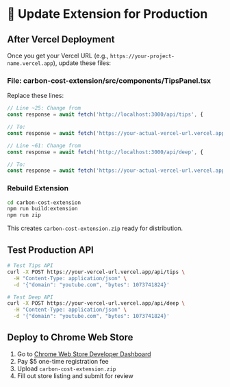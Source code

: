 # 🔧 Update Extension for Production

## After Vercel Deployment

Once you get your Vercel URL (e.g., `https://your-project-name.vercel.app`), update these files:

### **File: carbon-cost-extension/src/components/TipsPanel.tsx**

Replace these lines:

```typescript
// Line ~25: Change from
const response = await fetch('http://localhost:3000/api/tips', {

// To:
const response = await fetch('https://your-actual-vercel-url.vercel.app/api/tips', {

// Line ~61: Change from  
const response = await fetch('http://localhost:3000/api/deep', {

// To:
const response = await fetch('https://your-actual-vercel-url.vercel.app/api/deep', {
```

### **Rebuild Extension**

```bash
cd carbon-cost-extension
npm run build:extension
npm run zip
```

This creates `carbon-cost-extension.zip` ready for distribution.

## Test Production API

```bash
# Test Tips API
curl -X POST https://your-vercel-url.vercel.app/api/tips \
  -H "Content-Type: application/json" \
  -d '{"domain": "youtube.com", "bytes": 1073741824}'

# Test Deep API  
curl -X POST https://your-vercel-url.vercel.app/api/deep \
  -H "Content-Type: application/json" \
  -d '{"domain": "youtube.com", "bytes": 1073741824}'
```

## Deploy to Chrome Web Store

1. Go to [Chrome Web Store Developer Dashboard](https://chrome.google.com/webstore/devconsole/)
2. Pay $5 one-time registration fee
3. Upload `carbon-cost-extension.zip`
4. Fill out store listing and submit for review
